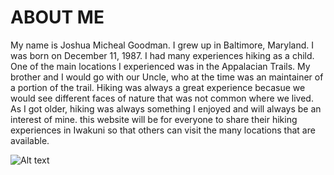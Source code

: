 # ABOUT ME
My name is Joshua Micheal Goodman. I grew up in Baltimore, Maryland. I was born on December 11, 1987. I had many experiences hiking as a child. One of the main locations I experienced was in the Appalacian Trails. My brother and I would go with our Uncle, who at the time was an maintainer of a portion of the trail. Hiking was always a great experience becasue we would see different faces of nature that was not common where we lived. As I got older, hiking was always something I enjoyed and will always be an interest of mine. this website will be for everyone to share their hiking experiences in Iwakuni so that others can visit the many locations that are available.


![Alt text](https://roaminglove.imgix.net/2017/08/IMG_20160927_191507_opt.jpg)
